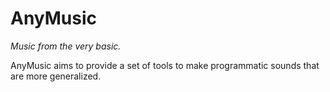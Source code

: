# AnyMusic

*Music from the very basic.*

AnyMusic aims to provide a set of tools to make programmatic sounds that are more generalized.
